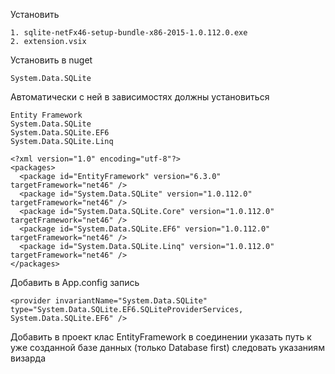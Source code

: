 Установить

	1. sqlite-netFx46-setup-bundle-x86-2015-1.0.112.0.exe
	2. extension.vsix

Установить в nuget

	System.Data.SQLite

Автоматически с ней в зависимостях должны установиться

	Entity Framework
	System.Data.SQLite
	System.Data.SQLite.EF6
	System.Data.SQLite.Linq

```
<?xml version="1.0" encoding="utf-8"?>
<packages>
  <package id="EntityFramework" version="6.3.0" targetFramework="net46" />
  <package id="System.Data.SQLite" version="1.0.112.0" targetFramework="net46" />
  <package id="System.Data.SQLite.Core" version="1.0.112.0" targetFramework="net46" />
  <package id="System.Data.SQLite.EF6" version="1.0.112.0" targetFramework="net46" />
  <package id="System.Data.SQLite.Linq" version="1.0.112.0" targetFramework="net46" />
</packages>
```

Добавить в App.config запись

	<provider invariantName="System.Data.SQLite" type="System.Data.SQLite.EF6.SQLiteProviderServices, System.Data.SQLite.EF6" />

Добавить в проект клас EntityFramework в соединении указать путь к уже созданной базе данных (только Database first)
следовать указаниям визарда
